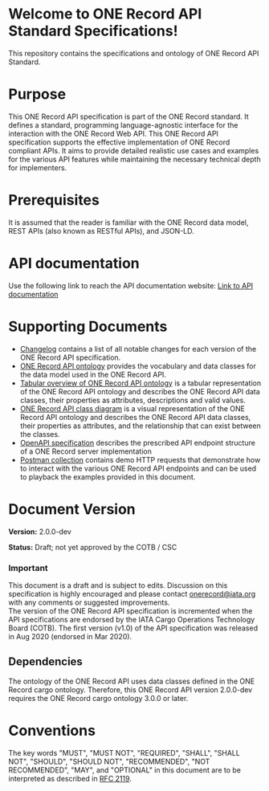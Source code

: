 # Welcome to ONE Record API Standard Specifications!

This repository contains the specifications and ontology of ONE Record API Standard.

# Purpose

This ONE Record API specification is part of the ONE Record standard.
It defines a standard, programming language-agnostic interface for the interaction with the ONE Record Web API.
This ONE Record API specification supports the effective implementation of ONE Record compliant APIs.
It aims to provide detailed realistic use cases and examples for the various API features while maintaining the necessary technical depth for implementers.

# Prerequisites

It is assumed that the reader is familiar with the ONE Record data model, REST APIs (also known as RESTful APIs), and JSON-LD.

# API documentation 

Use the following link to reach the API documentation website: [Link to API documentation](https://iata-cargo.github.io/ONE-Record/)

# Supporting Documents

- [Changelog](./CHANGELOG.md) contains a list of all notable changes for each version of the ONE Record API specification.
- [ONE Record API ontology](./ONE-Record-API-Ontology.ttl) provides the vocabulary and data classes for the data model used in the ONE Record API.
- [Tabular overview of ONE Record API ontology](./ONE-Record-API-Ontology.csv) is a tabular representation of the ONE Record API ontology and describes the ONE Record API data classes, their properties as attributes, descriptions and valid values.
- [ONE Record API class diagram](./ONE-Record-API-Class-Diagram.md) is a visual representation of the ONE Record API ontology and describes the ONE Record API data classes, their properties as attributes, and the relationship that can exist between the classes.
- [OpenAPI specification](./ONE-Record-API-OpenAPI.yaml) describes the prescribed API endpoint structure of a ONE Record server implementation
- [Postman collection](./ONE-Record-API-Collections.postman_collection) contains demo HTTP requests that demonstrate how to interact with the various ONE Record API endpoints and can be used to playback the examples provided in this document.


# Document Version

**Version:** 2.0.0-dev 

**Status:** Draft; not yet approved by the COTB / CSC

### Important
This document is a draft and is subject to edits. 
Discussion on this specification is highly encouraged and please contact [onerecord@iata.org](mailto:onerecord@iata.org) with any comments or suggested improvements.<br/>
The version of the ONE Record API specification is incremented when the API specifications are endorsed by the IATA Cargo Operations Technology Board (COTB). The first version (v1.0) of the API specification was released in Aug 2020 (endorsed in Mar 2020).

## Dependencies

The ontology of the ONE Record API uses data classes defined in the ONE Record cargo ontology. 
Therefore, this ONE Record API version 2.0.0-dev requires the ONE Record cargo ontology 3.0.0 or later.

# Conventions

The key words "MUST", "MUST NOT", "REQUIRED", "SHALL", "SHALL NOT", "SHOULD", "SHOULD NOT", "RECOMMENDED", "NOT RECOMMENDED", "MAY", and "OPTIONAL" in this document are to be interpreted as described in [RFC 2119](https://www.rfc-editor.org/rfc/rfc2119).




